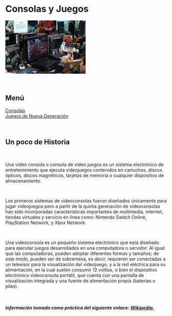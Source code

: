 # Consolas y Juegos

![imagen de Perfil](./assets/images/imagen1.png)

<br>

## Menú

[Consolas](./about.md) <br/>
[Juegos de Nueva Generación](./services.md) <br/>

<br>

## Un poco de Historia

<br>

Una video consola o consola de video juegos es un sistema electrónico de entretenimiento que ejecuta videojuegos contenidos en cartuchos, discos ópticos, discos magnéticos, tarjetas de memoria o cualquier dispositivo de almacenamiento.

<br>

Los primeros sistemas de videoconsolas fueron diseñados únicamente para jugar videojuegos pero a partir de la quinta generación de videoconsolas han sido incorporadas características importantes de multimedia, internet, tiendas virtuales y servicio en línea como: Nintendo Switch Online, PlayStation Network, y Xbox Network.

<br>

Una videoconsola es un pequeño sistema electrónico que está diseñado para ejecutar juegos desarrollados en una computadora o servidor. Al igual que las computadoras, pueden adoptar diferentes formas y tamaños; de este modo, pueden ser de sobremesa, es decir, requieren ser conectadas a un televisor para la visualización del videojuego, y a la red eléctrica para su alimentación, en la cual suelen consumir 12 voltios, o bien el dispositivo electrónico videoconsola portátil, que cuenta con una pantalla de visualización integrada y una fuente de alimentación propia (baterías o pilas).

<br>

##### Información tomada como práctica del siguiente enlace: <a href= "https://es.wikipedia.org/wiki/Videoconsola"> Wikipedia.


